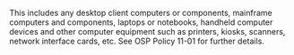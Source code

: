 This includes any desktop client computers or components, mainframe computers and components, laptops or notebooks, handheld computer devices and other computer equipment such as printers, kiosks, scanners, network interface cards, etc.  See OSP Policy 11-01 for further details.
